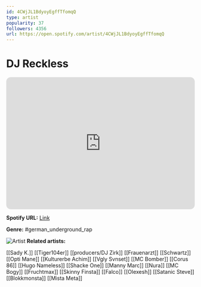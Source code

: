 ```yaml
---
id: 4CWjJL1BdyoyEgffTfomqQ
type: artist
popularity: 37
followers: 4356
url: https://open.spotify.com/artist/4CWjJL1BdyoyEgffTfomqQ
---
```

# DJ Reckless

<iframe style="border-radius:12px" src="https://open.spotify.com/embed/artist/4CWjJL1BdyoyEgffTfomqQ" width="100%" height="352" frameBorder="0" allowfullscreen="" allow="autoplay; clipboard-write; encrypted-media; fullscreen; picture-in-picture" loading="lazy"></iframe>

**Spotify URL:** [Link](https://open.spotify.com/artist/4CWjJL1BdyoyEgffTfomqQ)

**Genre:**  #german_underground_rap

![Artist](https://i.scdn.co/image/ab67616d0000b273ac8e3d4b233f6056a4077e61)
**Related artists:**

[[Sady K.]]
[[Tiger104er]]
[[producers/DJ Zirk]]
[[Frauenarzt]]
[[Schwartz]]
[[Opti Mane]]
[[Kulturerbe Achim]]
[[Vgly Svnset]]
[[MC Bomber]]
[[Corus 86]]
[[Hugo Nameless]]
[[Shacke One]]
[[Manny Marc]]
[[Nura]]
[[MC Bogy]]
[[Fruchtmax]]
[[Skinny Finsta]]
[[Falco]]
[[Olexesh]]
[[Satanic Steve]]
[[Blokkmonsta]]
[[Mista Meta]]
